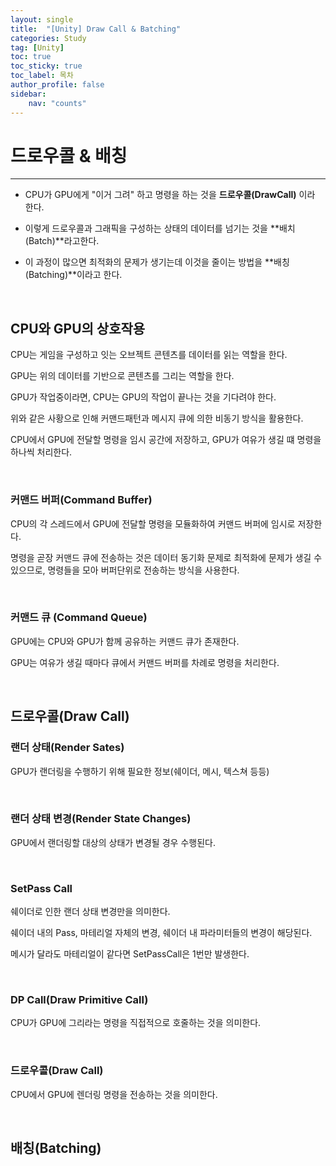 ```yaml
---
layout: single
title:  "[Unity] Draw Call & Batching"
categories: Study
tag: [Unity]
toc: true 
toc_sticky: true 
toc_label: 목차    
author_profile: false
sidebar:
    nav: "counts"
---
```


# 드로우콜 & 배칭

---

* CPU가 GPU에게 "이거 그려" 하고 명령을 하는 것을 **드로우콜(DrawCall)** 이라 한다.

* 이렇게 드로우콜과 그래픽을 구성하는 상태의 데이터를 넘기는 것을 **배치(Batch)**라고한다. 

* 이 과정이 많으면 최적화의 문제가 생기는데 이것을 줄이는 방법을 **배칭(Batching)**이라고 한다.

<br>

## **CPU와 GPU의 상호작용**

CPU는 게임을 구성하고 잇는 오브젝트 콘텐츠를 데이터를 읽는 역할을 한다.

GPU는 위의 데이터를 기반으로 콘텐츠를 그리는 역할을 한다.

GPU가 작업중이라면, CPU는 GPU의 작업이 끝나는 것을 기다려야 한다.

위와 같은 사황으로 인해 커맨드패턴과 메시지 큐에 의한 비동기 방식을 활용한다.

CPU에서 GPU에 전달할 명령을 임시 공간에 저장하고, GPU가 여유가 생길 떄 명령을 하나씩 처리한다.

<br>

### 커맨드 버퍼(Command Buffer)

CPU의 각 스레드에서 GPU에 전달할 명령을 모듈화하여 커맨드 버퍼에 임시로 저장한다.

명령을 곧장 커맨드 큐에 전송하는 것은 데이터 동기화 문제로 최적화에 문제가 생길 수 있으므로, 명령들을 모아 버퍼단위로 전송하는 방식을 사용한다.

<br>

### 커맨드 큐 (Command Queue)

GPU에는 CPU와 GPU가 함께 공유하는 커맨드 큐가 존재한다.

GPU는 여유가 생길 때마다 큐에서 커맨드 버퍼를 차례로 명령을 처리한다.

<br>

## **드로우콜(Draw Call)**

### 랜더 상태(Render Sates)

GPU가 랜더링을 수행하기 위해 필요한 정보(쉐이더, 메시, 텍스쳐 등등)

<br>

### 랜더 상태 변경(Render State Changes)

GPU에서 랜더링할 대상의 상태가 변경될 경우 수행된다.

<br>

### SetPass Call

쉐이더로 인한 랜더 상태 변경만을 의미한다.

쉐이더 내의 Pass, 마테리얼 자체의 변경, 쉐이더 내 파라미터들의 변경이 해당된다.

메시가 달라도 마테리얼이 같다면 SetPassCall은 1번만 발생한다.

<br>

### DP Call(Draw Primitive Call)

CPU가 GPU에 그리라는 명령을 직접적으로 호줄하는 것을 의미한다.

<br>

### 드로우콜(Draw Call)

CPU에서 GPU에 렌더링 명령을 전송하는 것을 의미한다.





<br>

## 배칭(Batching)